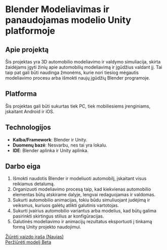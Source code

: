 # Blender Modeliavimas ir panaudojamas modelio Unity platformoje

## Apie projektą

Šis projektas yra 3D automobilio modeliavimo ir valdymo simuliacija, skirta žaidėjams įgyti žinių apie automobilių modeliavimą ir įgūdžius valdant jį. Tai taip pat gali būti naudinga žmonėms, kurie nori tiesiog mėgautis modeliavimo procesu arba išmokti naujų įgūdžių Blender programoje.

## Platforma

Šis projektas gali būti sukurtas tiek PC, tiek mobiliesiems įrenginiams, įskaitant Android ir iOS.

## Technologijos

- **Kalba/Framework**: Blender ir Unity.
- **Duomenų bazė**: Nesvarbu, nes tai yra lokalu.
- **IDE**: Blender aplinka ir Unity aplinka.

## Darbo eiga

1. Išmokti naudotis Blender ir modeliuoti automobilį, įskaitant visus reikiamus detalumą.
2. Organizuoti modeliavimo procesą taip, kad kiekvienas automobilio elementas būtų atskirame dalyje, lengvai redaguojamas ir valdomas.
3. Sukurti automobilio animacijas, tokiu būdu simuliuojant judėjimą ir veiksmus, kuriuos galėtų atlikti galutinis vartotojas.
4. Sukurti įvairius automobilio variantus arba modelius, kad būtų galima pasirinkti skirtingus stilius ar konfigūracijas.
5. Galutinės modeliavimo ir animacijų rezultatus eksportuoti į tinkamą formą Unity projekto naudojimui.

[Žiūrėti vaizdo įrašą (Naujas) ](https://youtu.be/VNrqB8Jyd9A)  
[Peržiūrėti modelį Beta](https://realitymax.co/Oh2dDh)
